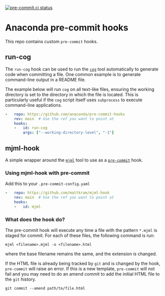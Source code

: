 [![pre-commit.ci status](https://results.pre-commit.ci/badge/github/mattkram/mjml-hook/main.svg)](https://results.pre-commit.ci/latest/github/mattkram/mjml-hook/main)

# Anaconda pre-commit hooks

This repo contains custom `pre-commit` hooks.

## run-cog

The `run-cog` hook can be used to run the [`cog`](https://nedbatchelder.com/code/cog) tool automatically to generate code when committing a file.
One common example is to generate command-line output in a README file.

The example below will run `cog` on all text-like files, ensuring the working directory is set to the directory in which the file is located.
This is particularly useful if the `cog` script itself uses `subprocess` to execute command-line applications.

```yaml
-   repo: https://github.com/anaconda/pre-commit-hooks
    rev: main  # Use the ref you want to point at
    hooks:
    -   id: run-cog
        args: ["--working-directory-level", "-1"]
```
## mjml-hook 

A simple wrapper around the [`mjml`](https://github.com/mjmlio/mjml) tool to use as a [`pre-commit`](https://pre-commit.com) hook.

### Using mjml-hook with pre-commit

Add this to your `.pre-commit-config.yaml`

```yaml
-   repo: https://github.com/mattkram/mjml-hook
    rev: main  # Use the ref you want to point at
    hooks:
    -   id: mjml
```

### What does the hook do?

The pre-commit hook will execute any time a file with the pattern `*.mjml` is staged for commit.
For each of these files, the following command is run:

```shell
mjml <filename>.mjml -o <filename>.html
```

where the base filename remains the same, and the extension is changed.

If the HTML file is already being tracked by `git` and is changed by the hook, `pre-commit` will raise an error.
If this is a new template, `pre-commit` will not fail and you may need to do an amend commit to add the initial HTML file to the `git` history.

```shell
git commit --amend path/to/file.html
```
